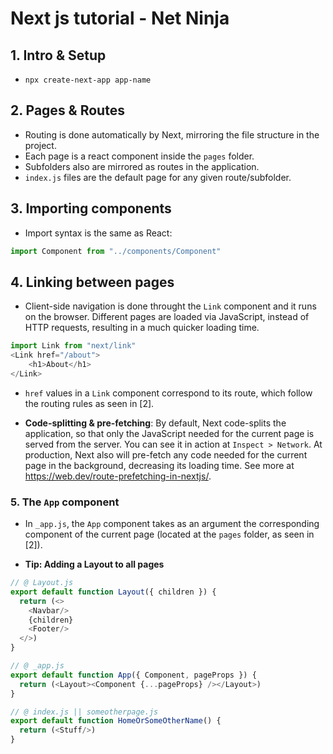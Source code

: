 # Next js tutorial - Net Ninja

## 1. Intro & Setup

- ```npx create-next-app app-name```

## 2. Pages & Routes

- Routing is done automatically by Next, mirroring the file structure in the project.
- Each page is a react component inside the ```pages``` folder.
- Subfolders also are mirrored as routes in the application.
- ```index.js``` files are the default page for any given route/subfolder.

## 3. Importing components

- Import syntax is the same as React:

~~~javascript
import Component from "../components/Component"
~~~

## 4. Linking between pages

- Client-side navigation is done throught the ```Link``` component and it runs on the browser. Different pages are loaded via JavaScript, instead of HTTP requests, resulting in a much quicker loading time.

~~~javascript
import Link from "next/link"
<Link href="/about">
    <h1>About</h1>
</Link>
~~~

- ```href``` values in a ```Link``` component correspond to its route, which follow the routing rules as seen in [2].

- **Code-splitting & pre-fetching**: By default, Next code-splits the application, so that only the JavaScript needed for the current page is served from the server. You can see it in action at ```Inspect > Network```. At production, Next also will pre-fetch any code needed for the current page in the background, decreasing its loading time. See more at https://web.dev/route-prefetching-in-nextjs/.

### 5. The ```App``` component

- In ```_app.js```, the ```App``` component takes as an argument the corresponding component of the current page (located at the ```pages``` folder, as seen in [2]).

- **Tip: Adding a Layout to all pages**

~~~javascript
// @ Layout.js
export default function Layout({ children }) {
  return (<>
    <Navbar/>
    {children}
    <Footer/>
  </>)
}
~~~

~~~javascript
// @ _app.js
export default function App({ Component, pageProps }) {
  return (<Layout><Component {...pageProps} /></Layout>)
}
~~~

~~~javascript
// @ index.js || someotherpage.js
export default function HomeOrSomeOtherName() {
  return (<Stuff/>)
}
~~~